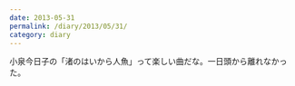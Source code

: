 ```yaml
---
date: 2013-05-31
permalink: /diary/2013/05/31/
category: diary
---
```


小泉今日子の「渚のはいから人魚」って楽しい曲だな。一日頭から離れなかった。